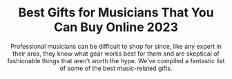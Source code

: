 ---
layout: post
title: Best Gifts for Musicians That You Can Buy Online 2023
subtitle: Professional musicians can be difficult to shop for since, like any expert in their area, they know what gear works best for them and are skeptical of fashionable things that aren’t worth the hype. We’ve compiled a fantastic list of some of the best music-related gifts.
header-img: "img/post/2023/09/copied/medium_gifts_for_musician_5cc7f002b6.png"
header-style: text
permalink: "/gifts-musicians/"
catalog: true
tags:
  - Recipients 
  - Men
---     